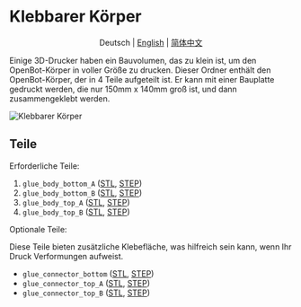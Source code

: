 # Klebbarer Körper

<p align="center">
  <span>Deutsch</span> |
  <a href="README.md">English</a> |
  <a href="README_CN.md">简体中文</a>
</p>

Einige 3D-Drucker haben ein Bauvolumen, das zu klein ist, um den OpenBot-Körper in voller Größe zu drucken.
Dieser Ordner enthält den OpenBot-Körper, der in 4 Teile aufgeteilt ist.
Er kann mit einer Bauplatte gedruckt werden, die nur 150mm x 140mm groß ist, und dann zusammengeklebt werden.

![Klebbarer Körper](../../../../docs/images/glue_body.jpg)

## Teile

Erforderliche Teile:

1) `glue_body_bottom_A` ([STL](glue_body_bottom_A.stl), [STEP](glue_body_bottom_A.step))
2) `glue_body_bottom_B` ([STL](glue_body_bottom_B.stl), [STEP](glue_body_bottom_B.step))
3) `glue_body_top_A` ([STL](glue_body_top_A.stl), [STEP](glue_body_top_A.step))
4) `glue_body_top_B` ([STL](glue_body_top_B.stl), [STEP](glue_body_top_B.step))

Optionale Teile:

Diese Teile bieten zusätzliche Klebefläche, was hilfreich sein kann, wenn Ihr Druck Verformungen aufweist.

* `glue_connector_bottom` ([STL](glue_connector_bottom.stl), [STEP](glue_connector_bottom.step))
* `glue_connector_top_A` ([STL](glue_connector_top_A.stl), [STEP](glue_connector_top_A.step))
* `glue_connector_top_B` ([STL](glue_connector_top_B.stl), [STEP](glue_connector_top_B.step))